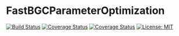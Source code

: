 # FastBGCParameterOptimization

<p>
  <a href="https://travis-ci.org/briochemc/FastBGCParameterOptimization"><img alt="Build Status" src="https://travis-ci.org/briochemc/FastBGCParameterOptimization.svg?branch=master"></a>
  <a href="https://coveralls.io/github/briochemc/FastBGCParameterOptimization?branch=master)"><img alt="Coverage Status" src="https://coveralls.io/repos/github/briochemc/FastBGCParameterOptimization/badge.svg?branch=master"></a>
  <a href="https://codecov.io/gh/briochemc/FastBGCParameterOptimization"><img alt="Coverage Status" src="https://codecov.io/gh/briochemc/FastBGCParameterOptimization/branch/master/graph/badge.svg"></a>
  <a href="https://github.com/briochemc/FastBGCParameterOptimization/blob/master/LICENSE"><img alt="License: MIT" src="https://img.shields.io/badge/License-MIT-yellow.svg"></a>
</p>


